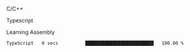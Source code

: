 <p>C/C++</p>
<p> Typescript</p>
<p>Learning Assembly</p>

<!--START_SECTION:waka-->

```text
TypeScript   0 secs          █████████████████████████   100.00 %
```

<!--END_SECTION:waka-->
